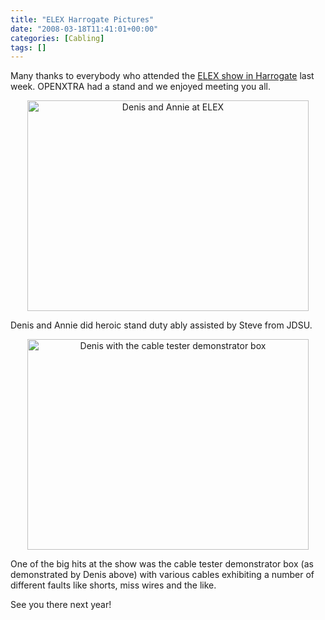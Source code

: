 ```yaml
---
title: "ELEX Harrogate Pictures"
date: "2008-03-18T11:41:01+00:00"
categories: [Cabling]
tags: []
---
```


Many thanks to everybody who attended the <a href="http://www.elexshow.info/">ELEX show in Harrogate</a> last week. OPENXTRA had a stand and we enjoyed meeting you all.
<p align="center"><img src="/image/uploads/2008/03/p2190204-small.jpg" alt="Denis and Annie at ELEX" height="337" width="450" /></p>
Denis and Annie did heroic stand duty ably assisted by Steve from JDSU.
<p align="center"><img src="/image/uploads/2008/03/p2190203-small1.jpg" alt="Denis with the cable tester demonstrator box" height="337" width="450" /></p>
One of the big hits at the show was the cable tester demonstrator box (as demonstrated by Denis above) with various cables exhibiting a number of different faults like shorts, miss wires and the like.

See you there next year!

